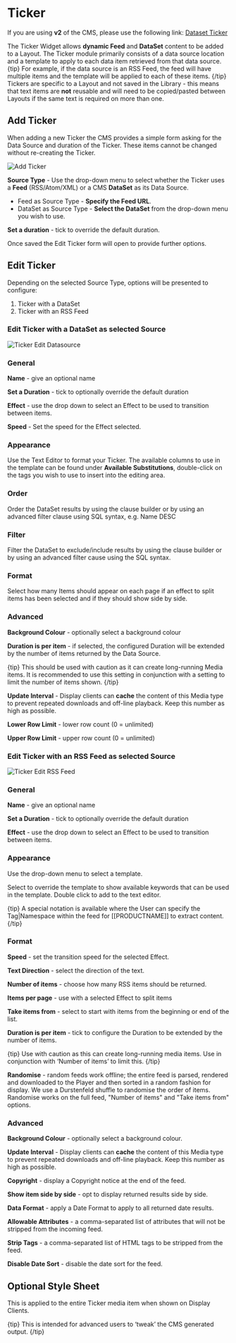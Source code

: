 <!--toc=widgets-->
# Ticker

If you are using **v2** of the CMS, please use the following link: [Dataset Ticker](media_module_dataset_ticker.html)

The Ticker Widget allows **dynamic Feed** and **DataSet** content to be added to a Layout. The Ticker module primarily consists of a data source location and a template to apply to each data item retrieved from that data source.
{tip}
For example, if the data source is an RSS Feed, the feed will have multiple items and the template will be applied to each of these items.
{/tip}
Tickers are specific to a Layout and not saved in the Library - this means that text items are **not** reusable and will need to be copied/pasted between Layouts if the same text is required on more than one.

## Add Ticker

When adding a new Ticker the CMS provides a simple form asking for the Data Source and duration of the Ticker. These items cannot be changed without re-creating the Ticker.

![Add Ticker](img/media_ticker_add.png)

**Source Type** - Use the drop-down menu to select whether the Ticker uses a **Feed** (RSS/Atom/XML) or a CMS **DataSet** as its Data Source.

- Feed as Source Type - **Specify the Feed URL**.
- DataSet as Source Type - **Select the DataSet** from the drop-down menu you wish to use. 

**Set a duration** - tick to override the default duration.

Once saved the Edit Ticker form will open to provide further options.

## Edit Ticker

Depending on the selected Source Type, options will be presented to configure:

1. Ticker with a DataSet
2. Ticker with an RSS Feed

### Edit Ticker with a DataSet as selected Source

![Ticker Edit Datasource](img/media_ticker_edit_datasource.png)

### General

**Name** - give an optional name

**Set a Duration** - tick to optionally override the default duration

**Effect** - use the drop down to select an Effect to be used to transition between items.

**Speed** - Set the speed for the Effect selected.

### Appearance

Use the Text Editor to format your Ticker. The available columns to use in the template can be found under **Available Substitutions**, double-click on the tags you wish to use to insert into the editing area. 

### Order 

Order the DataSet results by using the clause builder or by using an advanced filter clause using SQL syntax, e.g. Name DESC

### Filter

Filter the DataSet to exclude/include results by using the clause builder or by using an advanced filter cause using the SQL syntax.

### Format

Select how many Items should appear on each page if an effect to split items has been selected and if they should show side by side.

### Advanced

**Background Colour** - optionally select a background colour

**Duration is per item** - if selected, the configured Duration will be extended by the number of items returned by the Data Source.

{tip}
This should be used with caution as it can create long-running Media items. It is recommended to use this setting in conjunction with a setting to limit the number of items shown.
{/tip}

**Update Interval** - Display clients can **cache** the content of this Media type to prevent repeated downloads and off-line playback. Keep this number as high as possible.

**Lower Row Limit** - lower row count (0 = unlimited)

**Upper Row Limit** - upper row count (0 = unlimited)



### Edit Ticker with an RSS Feed as selected Source

![Ticker Edit RSS Feed](img/media_ticker_edit_rss.png)

### General

**Name** - give an optional name

**Set a Duration** - tick to optionally override the default duration

**Effect** - use the drop down to select an Effect to be used to transition between items.

### Appearance

Use the drop-down menu to select a template.

Select to override the template to show available keywords that can be used in the template. Double click to add to the text editor. 

{tip}
A special notation is available where the User can specify the Tag|Namespace within the feed for [[PRODUCTNAME]] to extract content.
{/tip}

### Format

**Speed** - set the transition speed for the selected Effect.

**Text Direction** - select the direction of the text.

**Number of items** - choose how many RSS items should be returned.

**Items per page** - use with a selected Effect to split items

**Take items from** - select to start with items from the beginning or end of the list.

**Duration is per item** - tick to configure the Duration to be extended by the number of items. 

{tip}
Use with caution as this can create long-running media items. Use in conjunction with ‘Number of items’ to limit this.
{/tip}

**Randomise** - random feeds work offline; the entire feed is parsed, rendered and downloaded to the Player and then sorted in a random fashion for display. We use a Durstenfeld shuffle to randomise the order of items. Randomise works on the full feed, "Number of items" and "Take items from" options.

### Advanced

**Background Colour** - optionally select a background colour.

**Update Interval** - Display clients can **cache** the content of this Media type to prevent repeated downloads and off-line playback. Keep this number as high as possible.

**Copyright** - display a Copyright notice at the end of the feed.

**Show item side by side** - opt to display returned results side by side.

**Data Format** - apply a Date Format to apply to all returned date results. 

**Allowable Attributes** - a comma-separated list of attributes that will not be stripped from the incoming feed.

**Strip Tags** - a comma-separated list of HTML tags to be stripped from the feed.

**Disable Date Sort** - disable the date sort for the feed.

## Optional Style Sheet

This is applied to the entire Ticker media item when shown on Display Clients.

{tip}
This is intended for advanced users to ‘tweak’ the CMS generated output.
{/tip}